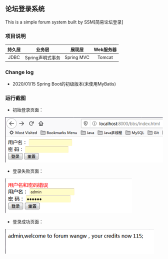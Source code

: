 ## 论坛登录系统

This is a simple forum system built by SSM[简易论坛登录]

### 项目说明
|   持久层   |   业务层   |  展现层  |  Web服务器  |
|   :----:     |    :----:    |   :----:   |   :--------------:  |
|  JDBC  |  Spring声明式事务  |  Spring MVC  |  Tomcat  |

### Change log
- 2020/01/15 Spring Boot的初级版本(未使用MyBatis)

### 运行截图
- 初始登录页面：

![](./images/main.png)
- 登录失败页面：

![](./images/loginFailed.png)

- 登录成功页面：

![](./images/loginSuccess.png)


